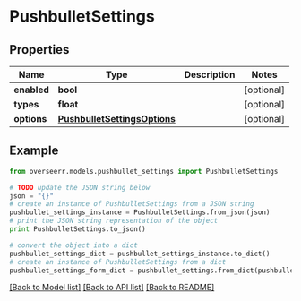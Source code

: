 # PushbulletSettings


## Properties

Name | Type | Description | Notes
------------ | ------------- | ------------- | -------------
**enabled** | **bool** |  | [optional] 
**types** | **float** |  | [optional] 
**options** | [**PushbulletSettingsOptions**](PushbulletSettingsOptions.md) |  | [optional] 

## Example

```python
from overseerr.models.pushbullet_settings import PushbulletSettings

# TODO update the JSON string below
json = "{}"
# create an instance of PushbulletSettings from a JSON string
pushbullet_settings_instance = PushbulletSettings.from_json(json)
# print the JSON string representation of the object
print PushbulletSettings.to_json()

# convert the object into a dict
pushbullet_settings_dict = pushbullet_settings_instance.to_dict()
# create an instance of PushbulletSettings from a dict
pushbullet_settings_form_dict = pushbullet_settings.from_dict(pushbullet_settings_dict)
```
[[Back to Model list]](../README.md#documentation-for-models) [[Back to API list]](../README.md#documentation-for-api-endpoints) [[Back to README]](../README.md)


